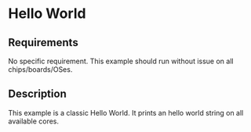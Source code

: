 # Hello World

## Requirements

No specific requirement. This example should run without issue on all chips/boards/OSes.

## Description

This example is a classic Hello World.
It prints an hello world string on all available cores.
